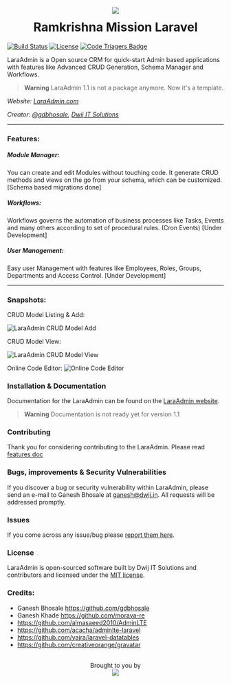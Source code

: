 <p align="center">
  <img src="https://laraadmin.com/img/laraadmin-256.png">
  <h1 align="center" style="margin-top:5px;">Ramkrishna Mission Laravel</h1>
</p>

[![Build Status](https://travis-ci.org/dwijitsolutions/laraadmin.svg?branch=master)](https://travis-ci.org/dwijitsolutions/laraadmin)
[![License](https://poser.pugx.org/dwij/laraadmin/license.svg)](https://packagist.org/packages/dwij/laraadmin)
[![Code Triagers Badge](https://www.codetriage.com/dwijitsolutions/laraadmin/badges/users.svg)](https://www.codetriage.com/dwijitsolutions/laraadmin)

LaraAdmin is a Open source CRM for quick-start Admin based applications with features like Advanced CRUD Generation, Schema Manager and Workflows.

> **Warning**
> LaraAdmin 1.1 is not a package anymore.
> Now it's a template.

*Website: [LaraAdmin.com](https://laraadmin.com)*

*Creator: [@gdbhosale](https://github.com/gdbhosale), [Dwij IT Solutions](https://github.com/dwijitsolutions)*

--------

### Features:
##### Module Manager:
You can create and edit Modules without touching code. It generate CRUD methods and views on the go from your schema, which can be customized. [Schema based migrations done]

##### Workflows:
Workflows governs the automation of business processes like Tasks, Events and many others according to set of procedural rules. (Cron Events) [Under Development]

##### User Management:
Easy user Management with features like Employees, Roles, Groups, Departments and Access Control. [Under Development]

--------

### Snapshots:

CRUD Model Listing & Add:

![LaraAdmin CRUD Model Add](https://laraadmin.com/img/laraadmin/laraadmin-row-listing-add.jpg)

CRUD Model View:

![LaraAdmin CRUD Model View](https://laraadmin.com/img/laraadmin/laraadmin-row-view.jpg)

Online Code Editor:
![Online Code Editor](https://laraadmin.com/img/laraadmin/laraadmin-online-code-editor.jpg)

### Installation & Documentation

Documentation for the LaraAdmin can be found on the [LaraAdmin website](https://laraadmin.com/docs/1.1).
> **Warning**
> Documentation is not ready yet for version 1.1

### Contributing

Thank you for considering contributing to the LaraAdmin. Please read [features doc](https://laraadmin.com/devdoc-features)

### Bugs, improvements & Security Vulnerabilities

If you discover a bug or security vulnerability within LaraAdmin, please send an e-mail to Ganesh Bhosale at ganesh@dwij.in. All requests will be addressed promptly.

### Issues

If you come across any issue/bug please [report them here](https://github.com/dwijitsolutions/laraadmin/issues).

### License

LaraAdmin is open-sourced software built by Dwij IT Solutions and contributors and licensed under the [MIT license](https://opensource.org/licenses/MIT).

### Credits:
- Ganesh Bhosale https://github.com/gdbhosale
- Ganesh Khade https://github.com/moraya-re
- https://github.com/almasaeed2010/AdminLTE
- https://github.com/acacha/adminlte-laravel
- https://github.com/yajra/laravel-datatables
- https://github.com/creativeorange/gravatar

<p align="center">
  <br>
  Brought to you by<br>
  <a href="https://dwijitsolutions.com">
  <img src="https://dwijitsolutions.com/wp-content/uploads/2016/01/dwij-it-solutions.png">
  </a>
</p>

